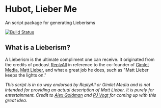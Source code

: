 # Hubot, Lieber Me

An script package for generating Lieberisms

[![Build Status](https://travis-ci.org/arosenb2/hubot-lieberism.png)](https://travis-ci.org/arosenb2/hubot-lieberism)


## What is a Lieberism?
A Lieberism is the ultimate compliment one can receive. It originated from the credits of podcast [ReplyAll](http://replyall.limo) in reference to the co-founder of [Gimlet Media](http://gimletmedia.com/), [Matt Lieber](https://twitter.com/mlieber), and what a great job he does, such as "Matt Lieber keeps the lights on."

*This script is in no way endorsed by ReplyAll or Gimlet Media and is not intended for providing an actual description of Matt Lieber. It is purely for entertainment. Credit to [Alex Goldman](https://twitter.com/AGoldmund) and [PJ Vogt](https://twitter.com/PJVogt) for coming up with this great idea.*
